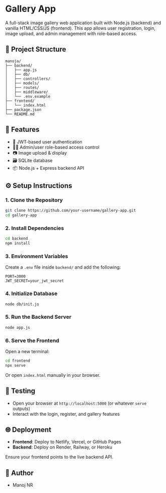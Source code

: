 # Gallery App

A full-stack image gallery web application built with Node.js (backend) and vanilla HTML/CSS/JS (frontend). This app allows user registration, login, image upload, and admin management with role-based access.

## 📁 Project Structure

```
manoja/
├── backend/
│   ├── app.js
│   ├── db/
│   ├── controllers/
│   ├── models/
│   ├── routes/
│   ├── middleware/
│   └── .env.example
├── frontend/
│   └── index.html
├── package.json
└── README.md
```

## 🚀 Features

- 🔐 JWT-based user authentication
- 🧑‍💻 Admin/user role-based access control
- 📷 Image upload & display
- 🗃 SQLite database
- 📦 Node.js + Express backend API

## ⚙️ Setup Instructions

### 1. Clone the Repository

```bash
git clone https://github.com/your-username/gallery-app.git
cd gallery-app
```

### 2. Install Dependencies

```bash
cd backend
npm install
```

### 3. Environment Variables

Create a `.env` file inside `backend/` and add the following:

```env
PORT=3000
JWT_SECRET=your_jwt_secret
```

### 4. Initialize Database

```bash
node db/init.js
```

### 5. Run the Backend Server

```bash
node app.js
```

### 6. Serve the Frontend

Open a new terminal:

```bash
cd frontend
npx serve
```

Or open `index.html` manually in your browser.

## 🧪 Testing

- Open your browser at `http://localhost:5000` (or whatever `serve` outputs)
- Interact with the login, register, and gallery features

## 🌐 Deployment

- **Frontend**: Deploy to Netlify, Vercel, or GitHub Pages
- **Backend**: Deploy on Render, Railway, or Heroku

Ensure your frontend points to the live backend API.


## 👤 Author

- Manoj NR
